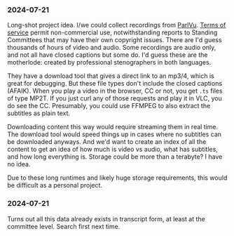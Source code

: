 ### 2024-07-21

Long-shot project idea. I/we could collect recordings from [ParlVu](https://parlvu.parl.gc.ca/Harmony/en/View/UpcomingEvents). [Terms of service](https://www.ourcommons.ca/Content/Misc/parlvu-faq-e.pdf) permit non-commercial use, notwithstanding reports to Standing Committees that may have their own copyright issues. There are I'd guess thousands of hours of video and audio. Some recordings are audio only, and not all have closed captions but some do. I'd guess these are the motherlode: created by professional stenographers in both languages.

They have a download tool that gives a direct link to an mp3/4, which is great for debugging. But these file types don't include the closed captions (AFAIK). When you play a video in the browser, CC or not, you get `.ts` files of type MP2T. If you just curl any of those requests and play it in VLC, you do see the CC. Presumably, you could use FFMPEG to also extract the subtitles as plain text.

Downloading content this way would require streaming them in real time. The download tool would speed things up in cases where no subtitles can be downloaded anyways. And we'd want to create an index of all the content to get an idea of how much is video vs audio, what has subtitles, and how long everything is. Storage could be more than a terabyte? I have no idea. 

Due to these long runtimes and likely huge storage requirements, this would be difficult as a personal project.

### 2024-07-21

Turns out all this data already exists in transcript form, at least at the committee level. Search first next time.